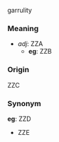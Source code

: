 garrulity
### Meaning
+ _adj_: ZZA
    + __eg__: ZZB

### Origin

ZZC

### Synonym

__eg__: ZZD

+ ZZE


